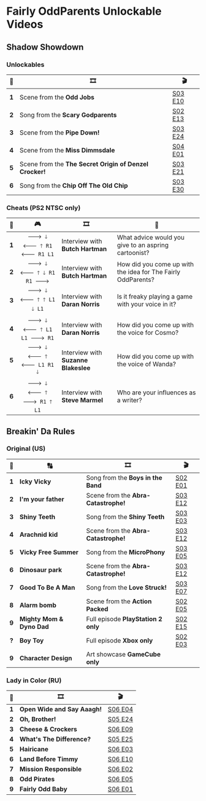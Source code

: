 # Fairly OddParents Unlockable Videos

## Shadow Showdown

### Unlockables

| 🔢 | 🎞️ | 🎬 |
| :-: | --- | --- |
| **1** | Scene from the **Odd Jobs** | [S03 E10](https://fairlyoddparents.fandom.com/wiki/Odd_Jobs) |
| **2** | Song from the **Scary Godparents** | [S02 E13](https://fairlyoddparents.fandom.com/wiki/Scary_Godparents) |
| **3** | Scene from the **Pipe Down!** | [S03 E24](https://fairlyoddparents.fandom.com/wiki/Pipe_Down!) |
| **4** | Scene from the **Miss Dimmsdale** | [S04 E01](https://fairlyoddparents.fandom.com/wiki/Miss_Dimmsdale_(episode)) |
| **5** | Scene from the **The Secret Origin of Denzel Crocker!** | [S03 E21](https://fairlyoddparents.fandom.com/wiki/The_Secret_Origin_of_Denzel_Crocker!) |
| **6** | Song from the **Chip Off The Old Chip** | [S03 E30](https://fairlyoddparents.fandom.com/wiki/Chip_Off_The_Old_Chip) |

### Cheats (PS2 NTSC only)

| 🔢 | 🎮 | 🎞️ | 💬 |
| :-: | :-: | --- | --- |
| **1** | `🡒 🡓 🡐 🡑 R1 🡐 R1 L1` | Interview with **Butch Hartman** | What advice would you give to an aspring cartoonist? |
| **2** | `🡒 🡓 🡐 🡑 🡓 R1 R1 🡒` | Interview with **Butch Hartman** | How did you come up with the idea for The Fairly OddParents? |
| **3** | `🡒 🡓 🡐 🡑 🡑 L1 🡓 L1` | Interview with **Daran Norris** | Is it freaky playing a game with your voice in it? |
| **4** | `🡒 🡓 🡐 🡑 L1 L1 🡒 R1` | Interview with **Daran Norris** | How did you come up with the voice for Cosmo? |
| **5** | `🡒 🡓 🡐 🡑 🡐 L1 R1 🡓` | Interview with **Suzanne Blakeslee** | How did you come up with the voice of Wanda? |
| **6** | `🡒 🡓 🡐 🡑 🡒 R1 🡑 L1` | Interview with **Steve Marmel** | Who are your influences as a writer? |

## Breakin' Da Rules

### Original (US)

| 🔢 | 🔠 | 🎞️ | 🎬 |
| :-: | --- | --- | --- |
| **1** | **Icky Vicky** | Song from the **Boys in the Band** | [S02 E01](https://fairlyoddparents.fandom.com/wiki/Boys_in_the_Band) |
| **2** | **I'm your father** | Scene from the **Abra-Catastrophe!** | [S03 E12](https://fairlyoddparents.fandom.com/wiki/Abra-Catastrophe!) |
| **3** | **Shiny Teeth** | Song from the **Shiny Teeth** | [S03 E03](https://fairlyoddparents.fandom.com/wiki/Shiny_Teeth) |
| **4** | **Arachnid kid** | Scene from the **Abra-Catastrophe!** | [S03 E12](https://fairlyoddparents.fandom.com/wiki/Abra-Catastrophe!) |
| **5** | **Vicky Free Summer** | Song from the **MicroPhony**  | [S03 E05](https://fairlyoddparents.fandom.com/wiki/MicroPhony) |
| **6** | **Dinosaur park** | Scene from the **Abra-Catastrophe!** | [S03 E12](https://fairlyoddparents.fandom.com/wiki/Abra-Catastrophe!) |
| **7** | **Good To Be A Man** | Song from the **Love Struck!** | [S03 E07](https://fairlyoddparents.fandom.com/wiki/Love_Struck!) |
| **8** | **Alarm bomb** | Scene from the **Action Packed** | [S02 E05](https://fairlyoddparents.fandom.com/wiki/Action_Packed) |
| **9** | **Mighty Mom & Dyno Dad** | Full episode **PlayStation 2 only** | [S02 E15](https://fairlyoddparents.fandom.com/wiki/Mighty_Mom_and_Dyno_Dad) |
| **?** | **Boy Toy** | Full episode **Xbox only** | [S02 E03](https://fairlyoddparents.fandom.com/wiki/Boy_Toy) |
| **9** | **Character Design** | Art showcase **GameCube only** | |

### Lady in Color (RU)

| 🔢 | 🎞️ | 🎬 |
| :-: | --- | --- |
| **1** | **Open Wide and Say Aaagh!** | [S06 E04](https://fairlyoddparents.fandom.com/wiki/Open_Wide_and_Say_Aaagh!) |
| **2** | **Oh, Brother!** | [S05 E24](https://fairlyoddparents.fandom.com/wiki/Oh,_Brother!) |
| **3** | **Cheese & Crockers** | [S06 E09](https://fairlyoddparents.fandom.com/wiki/Cheese_%26_Crockers) |
| **4** | **What's The Difference?** | [S05 E25](https://fairlyoddparents.fandom.com/wiki/What%27s_The_Difference%3F) |
| **5** | **Hairicane** | [S06 E03](https://fairlyoddparents.fandom.com/wiki/Hairicane) |
| **6** | **Land Before Timmy** | [S06 E10](https://fairlyoddparents.fandom.com/wiki/Land_Before_Timmy) |
| **7** | **Mission Responsible** | [S06 E02](https://fairlyoddparents.fandom.com/wiki/Mission_Responsible) |
| **8** | **Odd Pirates** | [S06 E05](https://fairlyoddparents.fandom.com/wiki/Odd_Pirates) |
| **9** | **Fairly Odd Baby** | [S06 E01](https://fairlyoddparents.fandom.com/wiki/Fairly_Odd_Baby) |

